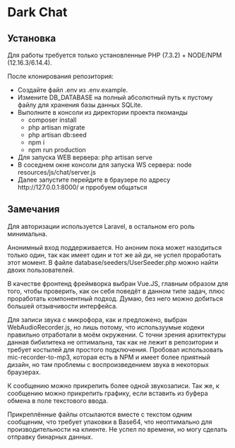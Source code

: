 # Dark Chat

## Установка

Для работы требуется только установленные PHP (7.3.2) + NODE/NPM (12.16.3/6.14.4).

После клонирования репозитория:

<ul>
	<li>Создайте файл .env из .env.example.</li>
	<li>Измените DB_DATABASE на полный абсолютный путь к пустому файлу для хранения базы данных SQLite.</li>
	<li>Выполните в консоли из директории проекта пкоманды
		<ul>
			<li>composer install</li>
			<li>php artisan migrate</li>
			<li>php artisan db:seed</li>
			<li>npm i</li>
			<li>npm run production</li>
		</ul>
	</li>
	<li>Для запуска WEB вервера: php artisan serve</li>
	<li>В соседнем окне консоли для запуска WS сервера: node resources/js/chat/server.js</li>
	<li>Далее запустите перейдите в браузере по адресу http://127.0.0.1:8000/ и прробуем общаться</li>
</ul>

## Замечания

Для авторизации используется Laravel, в остальном его роль минимальна.

Анонимный вход поддерживается.
Но аноним пока может назодиться только один, так как имеет один и тот же ай ди, не успел проработать этот момент.
В файле database/seeders/UserSeeder.php можно найти двоих пользователей.

В качестве фронтенд фреймворка выбран Vue.JS, главным образом для того, чтобы проверить, как он себя поведёт в данном типе задач, плюс проработать компонентный подход.
Думаю, без него можно добиться большей отзывчивости интерфейса.

Для записи звука с микрофора, как и предложено, выбран WebAudioRecorder.js, но лишь потому, что используумые кодеки правильно отработали в моём окружении. С точни зрения архитектуры данная бибилитека не оптимальна, так как не лежит в репозитории и требует костылей для простого подключения.
Пробовал использовать mic-recorder-to-mp3, которая есть в NPM и имеет более приятный дизайн, но там проблемы с воспроизведением звука в некоторых браузерах.

К сообщению можно прикрепить более одной звукозаписи.
Так же, к сообщению можно прикрепить графику, если вставить из буфера обмена в поле текстового ввода.

Прикреплённые файлы отсылаются вместе с текстом одним сообщеним, что требует упаковки в Base64, что неоптимально для производительности на клиенте. Не успел по времени, но могу сделать отправку бинарных данных.
